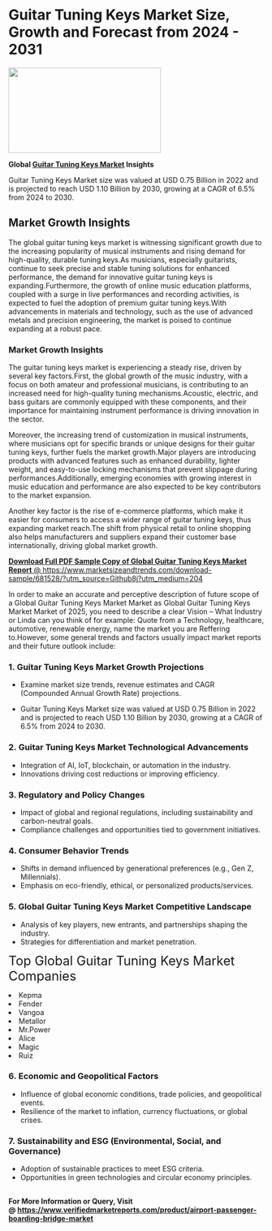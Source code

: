 <H1>Guitar Tuning Keys Market Size, Growth and Forecast from 2024 - 2031</H1><img class="aligncenter size-medium wp-image-584254" src="https://thirdeyenews.in/wp-content/uploads/2024/09/Global-Market-Research-300x168.jpeg" alt="" width="300" height="168" /><p><strong>Global&nbsp;<a href="https://www.marketsizeandtrends.com/download-sample/681528/?utm_source=Github8j?utm_medium=204">Guitar Tuning Keys Market</a> Insights</strong></p><p>Guitar Tuning Keys Market size was valued at USD 0.75 Billion in 2022 and is projected to reach USD 1.10 Billion by 2030, growing at a CAGR of 6.5% from 2024 to 2030.</p><p><!DOCTYPE html> <html lang="en"> <head> <meta charset="UTF-8"> <meta name="viewport" content="width=device-width, initial-scale=1.0"> <title>Guitar Tuning Keys Market Growth Insights</title> </head> <body> <h2>Market Growth Insights</h2> <p>The global guitar tuning keys market is witnessing significant growth due to the increasing popularity of musical instruments and rising demand for high-quality, durable tuning keys.As musicians, especially guitarists, continue to seek precise and stable tuning solutions for enhanced performance, the demand for innovative guitar tuning keys is expanding.Furthermore, the growth of online music education platforms, coupled with a surge in live performances and recording activities, is expected to fuel the adoption of premium guitar tuning keys.With advancements in materials and technology, such as the use of advanced metals and precision engineering, the market is poised to continue expanding at a robust pace.</p> <p><a href="#"></a></p> <h3>Market Growth Insights</h3> <p>The guitar tuning keys market is experiencing a steady rise, driven by several key factors.First, the global growth of the music industry, with a focus on both amateur and professional musicians, is contributing to an increased need for high-quality tuning mechanisms.Acoustic, electric, and bass guitars are commonly equipped with these components, and their importance for maintaining instrument performance is driving innovation in the sector.</p> <p>Moreover, the increasing trend of customization in musical instruments, where musicians opt for specific brands or unique designs for their guitar tuning keys, further fuels the market growth.Major players are introducing products with advanced features such as enhanced durability, lighter weight, and easy-to-use locking mechanisms that prevent slippage during performances.Additionally, emerging economies with growing interest in music education and performance are also expected to be key contributors to the market expansion.</p> <p>Another key factor is the rise of e-commerce platforms, which make it easier for consumers to access a wider range of guitar tuning keys, thus expanding market reach.The shift from physical retail to online shopping also helps manufacturers and suppliers expand their customer base internationally, driving global market growth.</p> <p><a href="#"></p><p><span class=""><strong>Download Full PDF Sample Copy of Global Guitar Tuning Keys Market Report</strong> @ <a href="https://www.marketsizeandtrends.com/download-sample/681528/?utm_source=Github8j?utm_medium=204" target="_blank">https://www.marketsizeandtrends.com/download-sample/681528/?utm_source=Github8j?utm_medium=204</a></span></p><p>In order to make an accurate and perceptive description of future scope of a Global&nbsp;Guitar Tuning Keys Market Market as Global&nbsp;Guitar Tuning Keys Market Market of 2025, you need to describe a clear Vision &ndash; What Industry or Linda can you think of for example: Quote from a Technology, healthcare, automotive, renewable energy, name the market you are Reffering to.However, some general trends and factors usually impact market reports and their future outlook include:</p><h3>1.&nbsp;<strong>Guitar Tuning Keys Market Growth Projections</strong></h3><ul><li>Examine market size trends, revenue estimates and CAGR (Compounded Annual Growth Rate) projections.</li><li><p>Guitar Tuning Keys Market size was valued at USD 0.75 Billion in 2022 and is projected to reach USD 1.10 Billion by 2030, growing at a CAGR of 6.5% from 2024 to 2030.</p></li></ul><h3>2.&nbsp;<strong>Guitar Tuning Keys Market Technological Advancements</strong></h3><ul><li>Integration of AI, IoT, blockchain, or automation in the industry.</li><li>Innovations driving cost reductions or improving efficiency.</li></ul><h3>3.&nbsp;<strong>Regulatory and Policy Changes</strong></h3><ul><li>Impact of global and regional regulations, including sustainability and carbon-neutral goals.</li><li>Compliance challenges and opportunities tied to government initiatives.</li></ul><h3>4.&nbsp;<strong>Consumer Behavior Trends</strong></h3><ul><li>Shifts in demand influenced by generational preferences (e.g., Gen Z, Millennials).</li><li>Emphasis on eco-friendly, ethical, or personalized products/services.</li></ul><h3>5.&nbsp;<strong>Global Guitar Tuning Keys Market Competitive Landscape</strong></h3><ul><li>Analysis of key players, new entrants, and partnerships shaping the industry.</li><li>Strategies for differentiation and market penetration.</li></ul><p data-pm-slice="1 1 []"><span style="color: inherit; font-family: inherit; font-size: 25px;">Top Global Guitar Tuning Keys Market Companies</span></p><div class="" data-test-id=""><p><li>Kepma</li><li> Fender</li><li> Vangoa</li><li> Metallor</li><li> Mr.Power</li><li> Alice</li><li> Magic</li><li> Ruiz</li></p></div><h3>6.&nbsp;<strong>Economic and Geopolitical Factors</strong></h3><ul><li>Influence of global economic conditions, trade policies, and geopolitical events.</li><li>Resilience of the market to inflation, currency fluctuations, or global crises.</li></ul><h3>7.&nbsp;<strong>Sustainability and ESG (Environmental, Social, and Governance)</strong></h3><ul><li>Adoption of sustainable practices to meet ESG criteria.</li><li>Opportunities in green technologies and circular economy principles.</li></ul><h2><strong style="font-size: 14px;">For More Information or Query, Visit @&nbsp;</strong><a style="background-color: #ffffff; font-size: 14px;" href="https://www.marketsizeandtrends.com/report/guitar-tuning-keys-market/" target="_blank">https://www.verifiedmarketreports.com/product/airport-passenger-boarding-bridge-market</a></h2>